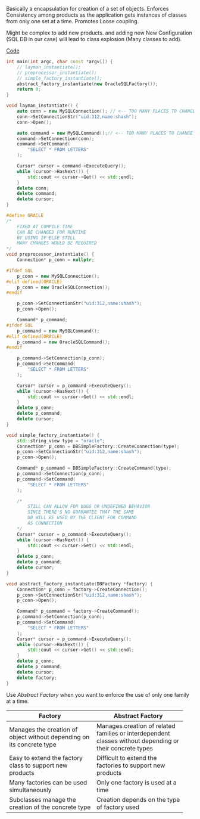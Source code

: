 Basically a encapsulation for creation of a set of objects. Enforces Consistency among products as the application gets instances of classes from only one set at a time. Promotes Loose coupling.

Might be complex to add new products. and adding new New Configuration (SQL DB in our case) will lead to class explosion (Many classes to add).

[Code](https://github.com/shash-786/Learning/tree/main/design-patterns/Abstract_Factory)
```cpp
int main(int argc, char const *argv[]) {
    // layman_instantiate();
    // preprocessor_instantiate();
    // simple_factory_instantiate();
    abstract_factory_instantiate(new OracleSQLFactory());
    return 0;
}

void layman_instantiate() {
    auto conn = new MySQLConnection(); // <-- TOO MANY PLACES TO CHANGE FOR OracleSQL
    conn->SetConnectionStr("uid:312,name:shash");
    conn->Open();

    auto command = new MySQLCommand();// <-- TOO MANY PLACES TO CHANGE FOR OracleSQL
    command->SetConnection(conn); 
    command->SetCommand(
        "SELECT * FROM LETTERS"
    );

    Cursor* cursor = command->ExecuteQuery();
    while (cursor->HasNext()) {
        std::cout << cursor->Get() << std::endl;
    }
    delete conn;
    delete command;
    delete cursor;
}

#define ORACLE
/*
    FIXED AT COMPILE TIME
    CAN BE CHANGED FOR RUNTIME
    BY USING IF ELSE STILL 
    MANY CHANGES WOULD BE REQUIRED
*/
void preprocessor_instantiate() {
    Connection* p_conn = nullptr;

#ifdef SQL
    p_conn = new MySQLConnection();
#elif defined(ORACLE)
    p_conn = new OracleSQLConnection();
#endif

    p_conn->SetConnectionStr("uid:312,name:shash");
    p_conn->Open();

    Command* p_command;
#ifdef SQL
    p_command = new MySQLCommand();
#elif defined(ORACLE)
    p_command = new OracleSQLCommand();
#endif

    p_command->SetConnection(p_conn);
    p_command->SetCommand(
        "SELECT * FROM LETTERS"
    );

    Cursor* cursor = p_command->ExecuteQuery();
    while (cursor->HasNext()) {
        std::cout << cursor->Get() << std::endl;
    }
    delete p_conn;
    delete p_command;
    delete cursor;
}

void simple_factory_instantiate() {
    std::string_view type = "oracle";
    Connection* p_conn = DBSimpleFactory::CreateConnection(type);
    p_conn->SetConnectionStr("uid:312,name:shash");
    p_conn->Open();

    Command* p_command = DBSimpleFactory::CreateCommand(type);
    p_command->SetConnection(p_conn);
    p_command->SetCommand(
        "SELECT * FROM LETTERS"
    );

    /*
        STILL CAN ALLOW FOR BUGS OR UNDEFINED BEHAVIOR
        SINCE THERE'S NO GUARANTEE THAT THE SAME 
        DB WILL BE USED BY THE CLIENT FOR COMMAND
        AS CONNECTION
    */
    Cursor* cursor = p_command->ExecuteQuery();
    while (cursor->HasNext()) {
        std::cout << cursor->Get() << std::endl;
    }
    delete p_conn;
    delete p_command;
    delete cursor;
}

void abstract_factory_instantiate(DBFactory *factory) {
    Connection* p_conn = factory->CreateConnection();
    p_conn->SetConnectionStr("uid:312,name:shash");
    p_conn->Open();

    Command* p_command = factory->CreateCommand();
    p_command->SetConnection(p_conn);
    p_command->SetCommand(
        "SELECT * FROM LETTERS"
    );
    Cursor* cursor = p_command->ExecuteQuery();
    while (cursor->HasNext()) {
        std::cout << cursor->Get() << std::endl;
    }
    delete p_conn;
    delete p_command;
    delete cursor;
    delete factory;
}
```

Use *Abstract Factory* when you want to enforce the use of only one family at a time.

| Factory                                                                     | Abstract Factory                                                                                                  |
| --------------------------------------------------------------------------- | ----------------------------------------------------------------------------------------------------------------- |
| Manages the creation of<br>object without depending on<br>its concrete type | Manages creation of related<br>families or interdependent<br>classes without depending or<br>their concrete types |
| Easy to extend the factory<br>class to support new<br>products              | Difficult to extend the<br>factories to support new<br>products                                                   |
| Many factories can be used<br>simultaneously                                | Only one factory is used at a<br>time                                                                             |
| Subclasses manage the<br>creation of the concrete typе                      | Creation depends on the type<br>of factory used                                                                   |
